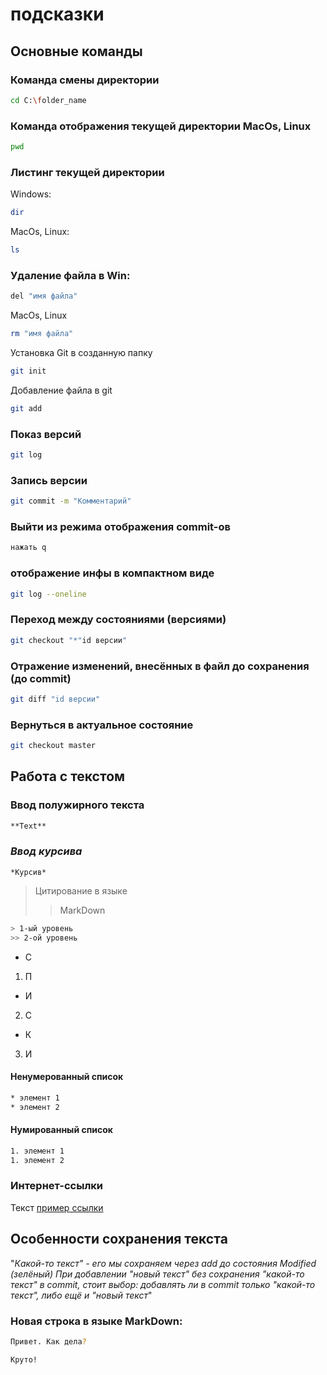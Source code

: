 # подсказки
## Основные команды

### Команда смены директории
```sh
cd C:\folder_name
```

### Команда отображения текущей директории MacOs, Linux
```sh
pwd
```

### Листинг текущей директории 
Windows:
```sh
dir
```
MacOs, Linux:
```sh
ls
```

### Удаление файла в Win:
```sh
del "имя файла"
```
MacOs, Linux
```sh
rm "имя файла"
```
Установка Git в созданную папку
```sh
git init 
```

Добавление файла в git
```sh
git add 
```

### Показ версий
```sh
git log
```

### Запись версии
```sh
git commit -m "Комментарий"
```

### Выйти из режима отображения commit-ов
```sh
нажать q
```

### отображение инфы в компактном виде
```sh
git log --oneline
```

### Переход между состояниями (версиями)
```sh
git checkout "*"id версии"
```
### Отражение изменений, внесённых в файл до сохранения (до commit)
```sh
git diff "id версии"
```

### Вернуться в актуальное состояние
```sh
git checkout master
```

## Работа с текстом

### **Ввод полужирного текста**
```sh
**Text**
```

### *Ввод курсива*
```
*Курсив*
```

>Цитирование в языке
>> MarkDown
```sh
> 1-ый уровень
>> 2-ой уровень
```

* С
1. П
* И
2. С
* К
3. И
#### Ненумерованный список
```sh
* элемент 1
* элемент 2
```
#### Нумированный список
```sh
1. элемент 1
1. элемент 2
```


### Интернет-ссылки

Текст [пример ссылки](www.google.com "подсказка")


## Особенности сохранения текста

"*Какой-то текст" - его мы сохраняем через add до состояния Modified (зелёный)
При добавлении "новый текст" без сохранения "какой-то текст" в commit, стоит выбор: добавлять ли в commit только "какой-то текст", либо ещё и "новый текст*"
### Новая строка в языке MarkDown:
```sh
Привет. Как дела?

Круто!
```